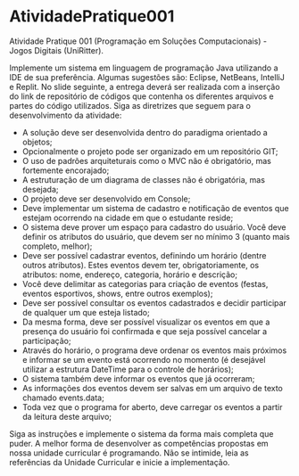 # AtividadePratique001
Atividade Pratique 001 (Programação em Soluções Computacionais) - Jogos Digitais (UniRitter).

Implemente um sistema em linguagem de programação Java utilizando a IDE de sua preferência. Algumas sugestões são: Eclipse, NetBeans, IntelliJ e Replit. No slide seguinte,  a entrega deverá ser realizada com a inserção do link de repositório de códigos que contenha os diferentes arquivos e partes do código utilizados.
Siga as diretrizes que seguem para o desenvolvimento da atividade:
- A solução deve ser desenvolvida dentro do paradigma orientado a objetos;
- Opcionalmente o projeto pode ser organizado em um repositório GIT;
- O uso de padrões arquiteturais como o MVC não é obrigatório, mas fortemente encorajado;
- A estruturação de um diagrama de classes não é obrigatória, mas desejada;
- O projeto deve ser desenvolvido em Console;
 - Deve implementar um sistema de cadastro e notificação de eventos que estejam ocorrendo na cidade em que o estudante reside;
 - O sistema deve prover um espaço para cadastro do usuário. Você deve definir os atributos do usuário, que devem ser no mínimo 3 (quanto mais completo, melhor);
 - Deve ser possível cadastrar eventos, definindo um horário (dentre outros atributos). Estes eventos devem ter, obrigatoriamente, os atributos: nome, endereço, categoria, horário e descrição;
- Você deve delimitar as categorias para criação de eventos (festas, eventos esportivos, shows, entre outros exemplos);
 - Deve ser possível consultar os eventos cadastrados e decidir participar de qualquer um que esteja listado; 
- Da mesma forma, deve ser possível visualizar os eventos em que a presença do usuário foi confirmada e que seja possível cancelar a participação;
 - Através do horário, o programa deve ordenar os eventos mais próximos e informar se um evento está ocorrendo no momento (é desejável utilizar a estrutura DateTime para o controle de horários);
 - O sistema também deve informar os eventos que já ocorreram;
 - As informações dos eventos devem ser salvas em um arquivo de texto chamado events.data;
- Toda vez que o programa for aberto, deve carregar os eventos a partir da leitura deste arquivo; 

Siga as instruções e implemente o sistema da forma mais completa que puder. A melhor forma de desenvolver as competências propostas em nossa unidade curricular é programando. Não se intimide, leia as referências da Unidade Curricular e inicie a implementação.
